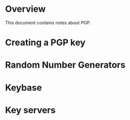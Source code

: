 # Overview
This document contains notes about PGP.

# Creating a PGP key

# Random Number Generators

# Keybase

# Key servers
